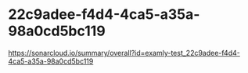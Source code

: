 # 22c9adee-f4d4-4ca5-a35a-98a0cd5bc119
https://sonarcloud.io/summary/overall?id=examly-test_22c9adee-f4d4-4ca5-a35a-98a0cd5bc119
